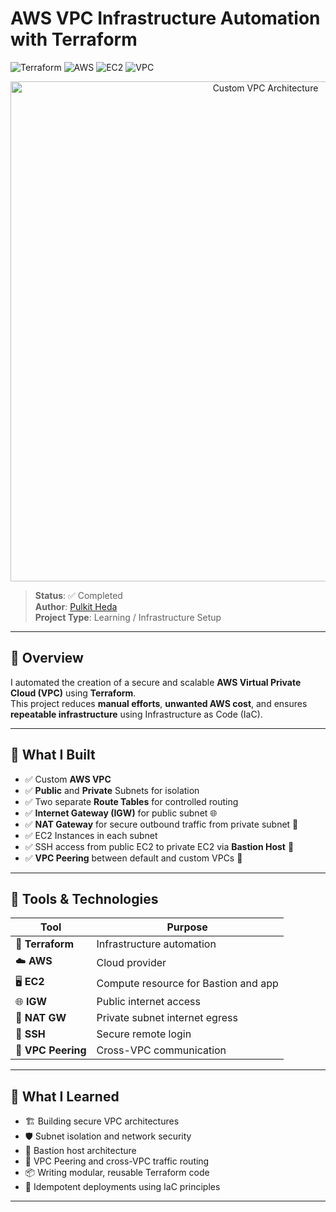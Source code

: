 # AWS VPC Infrastructure Automation with Terraform

![Terraform](https://img.shields.io/badge/Terraform-844FBA?logo=terraform&logoColor=white&style=for-the-badge)
![AWS](https://img.shields.io/badge/AWS-232F3E?logo=amazon-aws&logoColor=white&style=for-the-badge)
![EC2](https://img.shields.io/badge/EC2-FF9900?logo=amazon-aws&logoColor=white&style=for-the-badge)
![VPC](https://img.shields.io/badge/VPC-Networking%20on%20AWS-orange?logo=amazon-aws&logoColor=white&style=for-the-badge)

<p align="center">
  <img src="assets/my-vpc-diagram.png" alt="Custom VPC Architecture" width="800"/>
</p>

> **Status**: ✅ Completed  
> **Author**: [Pulkit Heda](https://github.com/Pulkit1903)  
> **Project Type**: Learning / Infrastructure Setup  

---

## 📌 Overview

I automated the creation of a secure and scalable **AWS Virtual Private Cloud (VPC)** using **Terraform**.  
This project reduces **manual efforts**, **unwanted AWS cost**, and ensures **repeatable infrastructure** using Infrastructure as Code (IaC).

---

## 🔨 What I Built

- ✅ Custom **AWS VPC**
- ✅ **Public** and **Private** Subnets for isolation
- ✅ Two separate **Route Tables** for controlled routing
- ✅ **Internet Gateway (IGW)** for public subnet 🌐
- ✅ **NAT Gateway** for secure outbound traffic from private subnet 🔁
- ✅ EC2 Instances in each subnet
- ✅ SSH access from public EC2 to private EC2 via **Bastion Host** 🔐
- ✅ **VPC Peering** between default and custom VPCs 🔄

---

## 🧰 Tools & Technologies

| Tool            | Purpose                              |
|-----------------|---------------------------------------|
| 🧾 **Terraform** | Infrastructure automation             |
| ☁️ **AWS**       | Cloud provider                        |
| 🖥️ **EC2**        | Compute resource for Bastion and app |
| 🌐 **IGW**        | Public internet access               |
| 🔁 **NAT GW**     | Private subnet internet egress       |
| 🔐 **SSH**        | Secure remote login                  |
| 🔄 **VPC Peering**| Cross-VPC communication              |

---

## 🧠 What I Learned

- 🏗️ Building secure VPC architectures  
- 🛡️ Subnet isolation and network security  
- 🚪 Bastion host architecture  
- 🔁 VPC Peering and cross-VPC traffic routing  
- 📦 Writing modular, reusable Terraform code  
- 🔄 Idempotent deployments using IaC principles  

---

